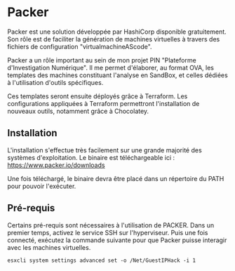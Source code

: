 # Packer 

Packer est une solution développée par HashiCorp disponible gratuitement.
Son rôle est de faciliter la génération de machines virtuelles à travers des fichiers de configuration "virtualmachineAScode".

Packer a un rôle important au sein de mon projet PIN "Plateforme d'Investigation Numérique".
Il me permet d'élaborer, au format OVA, les templates des machines constituant l'analyse en SandBox, et celles dédiées à l'utilisation d'outils spécifiques.

Ces templates seront ensuite déployés grâce à Terraform.
Les configurations appliquées à Terraform permettront l'installation de nouveaux outils, notamment grâce à Chocolatey.

## Installation

L'installation s'effectue très facilement sur une grande majorité des systèmes d'exploitation.
Le binaire est téléchargeable ici : https://www.packer.io/downloads

Une fois téléchargé, le binaire devra être placé dans un répertoire du PATH pour pouvoir l'exécuter.



## Pré-requis

Certains pré-requis sont nécessaires à l'utilisation de PACKER.
Dans un premier temps, activez le service SSH sur l'hyperviseur. Puis une fois connecté, exécutez la commande suivante pour que Packer puisse interagir avec les machines virtuelles.

```
esxcli system settings advanced set -o /Net/GuestIPHack -i 1
```

